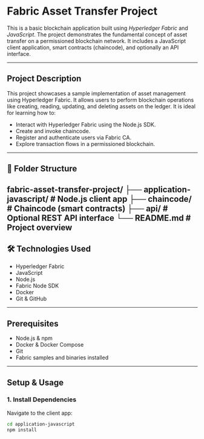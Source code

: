 # Fabric Asset Transfer Project

This is a basic blockchain application built using *Hyperledger Fabric* and *JavaScript*. The project demonstrates the fundamental concept of asset transfer on a permissioned blockchain network. It includes a JavaScript client application, smart contracts (chaincode), and optionally an API interface.

---

##  Project Description

This project showcases a sample implementation of asset management using Hyperledger Fabric. It allows users to perform blockchain operations like creating, reading, updating, and deleting assets on the ledger. It is ideal for learning how to:

- Interact with Hyperledger Fabric using the Node.js SDK.
- Create and invoke chaincode.
- Register and authenticate users via Fabric CA.
- Explore transaction flows in a permissioned blockchain.

---

## 📁 Folder Structure
fabric-asset-transfer-project/
├── application-javascript/ # Node.js client app
├── chaincode/ # Chaincode (smart contracts)
├── api/ # Optional REST API interface
└── README.md # Project overview
---

## 🛠 Technologies Used

- Hyperledger Fabric
- JavaScript
- Node.js
- Fabric Node SDK
- Docker
- Git & GitHub

---

##  Prerequisites

- Node.js & npm
- Docker & Docker Compose
- Git
- Fabric samples and binaries installed

---

## Setup & Usage

### 1. Install Dependencies

Navigate to the client app:

```bash
cd application-javascript
npm install
